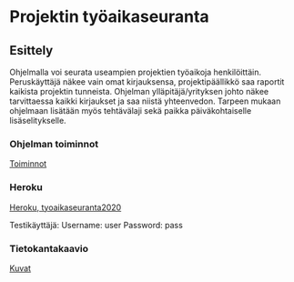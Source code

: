 # Projektin työaikaseuranta

## Esittely

Ohjelmalla voi seurata useampien projektien työaikoja henkilöittäin. Peruskäyttäjä näkee vain omat kirjauksensa, projektipäällikkö saa raportit kaikista projektin tunneista. Ohjelman ylläpitäjä/yrityksen johto näkee tarvittaessa kaikki kirjaukset ja saa niistä yhteenvedon.
Tarpeen mukaan ohjelmaan lisätään myös tehtävälaji sekä paikka päiväkohtaiselle lisäselitykselle.

### Ohjelman toiminnot

[Toiminnot](https://github.com/Kahvipuu/Tyoaikaseuranta/blob/master/documentation/kayttotapaukset.md)

### Heroku
[Heroku, tyoaikaseuranta2020](https://tsoha-tyoaikaseuranta2020.herokuapp.com/)

Testikäyttäjä: Username: user Password: pass

### Tietokantakaavio

[Kuvat](https://github.com/Kahvipuu/Tyoaikaseuranta/blob/master/documentation/kaaviot.md)
